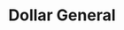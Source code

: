 ---
title: "Dollar General"
url: /indianapolis/dollar-general-west-10th-street-2/
shop: variety store
---